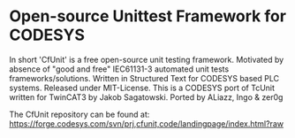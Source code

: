 # Open-source Unittest Framework for CODESYS

In short 'CfUnit' is a free open-source unit testing framework. Motivated by absence of "good and free" IEC61131-3 automated unit tests frameworks/solutions. Written in Structured Text for CODESYS based PLC systems. Released under MIT-License.
This is a CODESYS port of TcUnit written for TwinCAT3 by Jakob Sagatowski. Ported by ALiazz, Ingo & zer0g

The CfUnit repository can be found at:
https://forge.codesys.com/svn/prj,cfunit,code/landingpage/index.html?raw
